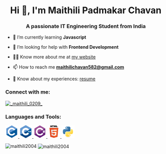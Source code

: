 <h1 align="center">Hi 👋, I'm Maithili Padmakar Chavan</h1>
<h3 align="center">A passionate IT Engineering Student from India</h3>

- 🌱 I’m currently learning **Javascript**

- 🤝 I’m looking for help with **Frontend Development**

- 👨‍💻 Know more about me at  [my website](mywebsite)

- 📫 How to reach me **maithilichavan582@gmail.com**

- 📄 Know about my experiences: [resume](resume)

<h3 align="left">Connect with me:</h3>
<p align="left">
<a href="https://instagram.com/_maithili_0209_" target="blank"><img align="center" src="https://raw.githubusercontent.com/rahuldkjain/github-profile-readme-generator/master/src/images/icons/Social/instagram.svg" alt="_maithili_0209_" height="30" width="40" /></a>
</p>

<h3 align="left">Languages and Tools:</h3>
<p align="left"> <a href="https://www.cprogramming.com/" target="_blank" rel="noreferrer"> <img src="https://raw.githubusercontent.com/devicons/devicon/master/icons/c/c-original.svg" alt="c" width="40" height="40"/> </a> <a href="https://www.w3schools.com/cpp/" target="_blank" rel="noreferrer"> <img src="https://raw.githubusercontent.com/devicons/devicon/master/icons/cplusplus/cplusplus-original.svg" alt="cplusplus" width="40" height="40"/> </a> <a href="https://www.w3schools.com/cs/" target="_blank" rel="noreferrer"> <img src="https://raw.githubusercontent.com/devicons/devicon/master/icons/csharp/csharp-original.svg" alt="csharp" width="40" height="40"/> </a> <a href="https://www.w3.org/html/" target="_blank" rel="noreferrer"> <img src="https://raw.githubusercontent.com/devicons/devicon/master/icons/html5/html5-original-wordmark.svg" alt="html5" width="40" height="40"/> </a> <a href="https://www.python.org" target="_blank" rel="noreferrer"> <img src="https://raw.githubusercontent.com/devicons/devicon/master/icons/python/python-original.svg" alt="python" width="40" height="40"/> </a> </p>

<p><img align="left" src="https://github-readme-stats.vercel.app/api/top-langs?username=maithili2004&show_icons=true&locale=en&layout=compact" alt="maithili2004" /></p>

<p>&nbsp;<img align="center" src="https://github-readme-stats.vercel.app/api?username=maithili2004&show_icons=true&locale=en" alt="maithili2004" /></p>



